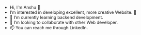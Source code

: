 -  Hi, I’m Anshu 
         👋
-  I’m interested in developing excellent, more creative Website.
                      👀
- 🌱 I’m currently learning backend development.
- 💞️ I’m looking to collaborate with other Web developer.
- 📫 You can reach me through LinkedIn.

<!---
Gingaaa/Gingaaa is a ✨ special ✨ repository because its `README.md` (this file) appears on your GitHub profile.
You can click the Preview link to take a look at your changes.
--->
